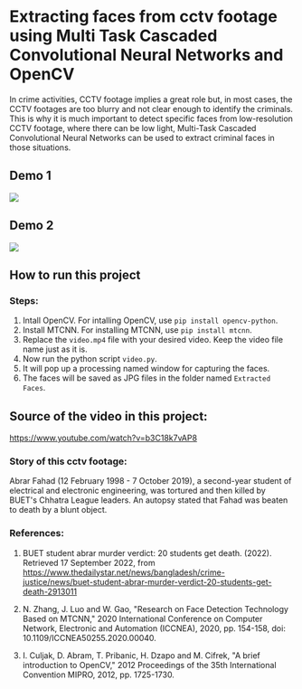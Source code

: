 # Extracting faces from cctv footage using Multi Task Cascaded Convolutional Neural Networks and OpenCV

In crime activities, CCTV footage implies a great role but, in most cases, the CCTV footages are too blurry and not clear enough to identify the criminals. This is why it is much important to detect specific faces from low-resolution CCTV footage, where there can be low light, Multi-Task Cascaded Convolutional Neural Networks can be used to extract criminal faces in those situations.


## Demo 1

<img src="https://media.giphy.com/media/nSZIzvh4F71BZ5N40i/giphy.gif">

## Demo 2

<img src="https://media.giphy.com/media/m6lypRiRhOqUuiq47U/giphy.gif">

## How to run this project

### Steps:

1. Intall OpenCV. For intalling OpenCV, use `pip install opencv-python`.
2. Install MTCNN. For installing MTCNN, use `pip install mtcnn`.
3. Replace the `video.mp4` file with your desired video. Keep the video file name just as it is.
4. Now run the python script `video.py`.
5. It will pop up a processing named window for capturing the faces.
6. The faces will be saved as JPG files in the folder named `Extracted Faces`.

## Source of the video in this project:

https://www.youtube.com/watch?v=b3C18k7vAP8

### Story of this cctv footage:

Abrar Fahad (12 February 1998 - 7 October 2019), a second-year student of electrical and electronic engineering, was tortured and then killed by BUET's Chhatra League leaders. An autopsy stated that Fahad was beaten to death by a blunt object.

### References:

1. BUET student abrar murder verdict: 20 students get death. (2022). Retrieved 17 September 2022, from https://www.thedailystar.net/news/bangladesh/crime-justice/news/buet-student-abrar-murder-verdict-20-students-get-death-2913011

2. N. Zhang, J. Luo and W. Gao, "Research on Face Detection Technology Based on MTCNN," 2020 International Conference on Computer Network, Electronic and Automation (ICCNEA), 2020, pp. 154-158, doi: 10.1109/ICCNEA50255.2020.00040.

3. I. Culjak, D. Abram, T. Pribanic, H. Dzapo and M. Cifrek, "A brief introduction to OpenCV," 2012 Proceedings of the 35th International Convention MIPRO, 2012, pp. 1725-1730.
